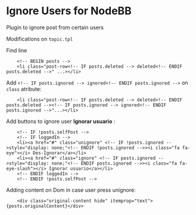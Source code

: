 # Ignore Users for NodeBB


Plugin to ignore post from certain users

Modifications on `topic.tpl`

Find line

```
	<!-- BEGIN posts -->
	<li class="post-row<!-- IF posts.deleted --> deleted<!-- ENDIF posts.deleted -->" ...></li>
```

Add `<!-- IF posts.ignored --> ignored<!-- ENDIF posts.ignored -->` on `class` atribute:

```
	<li class="post-row<!-- IF posts.deleted --> deleted<!-- ENDIF posts.deleted --><!-- IF posts.ignored --> ignored<!-- ENDIF posts.ignored -->"...></li>
```
Add buttons to ignore user **Ignorar usuario** :

```
	<!-- IF !posts.selfPost --> 	 	
	<!-- IF loggedIn --> 	 	
	<li><a href="#" class="unignore" <!-- IF !posts.ignored -->style="display: none;"<!-- ENDIF !posts.ignored -->><i class="fa fa-eye"></i> Des-Ignorar</a></li> 	 	
	<li><a href="#" class="ignore" <!-- IF posts.ignored -->style="display: none;"<!-- ENDIF posts.ignored -->><i class="fa fa-eye-slash"></i> Ignorar usuario</a></li> 	 	
	<!-- ENDIF loggedIn --> 	 	
	<!-- ENDIF !posts.selfPost --> 
```

Adding content on Dom in case user press unignore:
```
	<div class="original-content hide" itemprop="text">{posts.originalContent}</div> 
```
